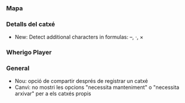 
### Mapa

### Detalls del catxé
- New: Detect additional characters in formulas: –, ⋅, ×

### Wherigo Player

### General
- Nou: opció de compartir després de registrar un catxé
- Canvi: no mostri les opcions "necessita manteniment" o "necessita arxivar" per a els catxés propis
